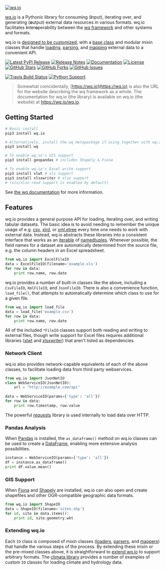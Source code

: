 [![wq.io](https://raw.github.com/wq/wq/master/images/256/wq.io.png)](https://wq.io/wq.io)

[wq.io](https://wq.io/wq.io) is a Pythonic library for consuming (<b>i</b>nput), iterating over, and generating (<b>o</b>utput) external data resources in various formats.  wq.io facilitates <b>i</b>nter<b>o</b>perability between the [wq framework] and other systems and formats. 

wq.io is [designed to be customized], with a [base class] and modular mixin classes that handle [loading], [parsing], and [mapping] external data to a convenient API.


[![Latest PyPI Release](https://img.shields.io/pypi/v/wq.io.svg)](https://pypi.python.org/pypi/wq.io)
[![Release Notes](https://img.shields.io/github/release/wq/wq.io.svg)](https://github.com/wq/wq.io/releases)
[![Documentation](https://img.shields.io/badge/Docs-0.8-blue.svg)](https://wq.io/wq.io)
[![License](https://img.shields.io/pypi/l/wq.io.svg)](https://wq.io/license)
[![GitHub Stars](https://img.shields.io/github/stars/wq/wq.io.svg)](https://github.com/wq/wq.io/stargazers)
[![GitHub Forks](https://img.shields.io/github/forks/wq/wq.io.svg)](https://github.com/wq/wq.io/network)
[![GitHub Issues](https://img.shields.io/github/issues/wq/wq.io.svg)](https://github.com/wq/wq.io/issues)

[![Travis Build Status](https://img.shields.io/travis/wq/wq.io.svg)](https://travis-ci.org/wq/wq.io)
[![Python Support](https://img.shields.io/pypi/pyversions/wq.io.svg)](https://pypi.python.org/pypi/wq.io)

> Somewhat coincidentally, [https://wq.io](https://wq.io) is also the URL for the website describing the wq framework as a whole.  The documentation for wq.io (the library) is available on wq.io (the website) at <https://wq.io/wq.io>.

## Getting Started

```bash
# Basic install
pip3 install wq.io

# Alternatively, install the wq metapackage if using together with wq.app and/or wq.db:
pip3 install wq

# To enable wq.io's GIS support
pip3 install geopandas # includes Shapely & Fiona

# To enable wq.io's Excel write support
pip3 install xlwt # xls support
pip3 install xlsxwriter # xlsx support
# (xls/xlsx read support is enabled by default)
```

See [the wq documentation] for more information.

## Features

wq.io provides a general purpose API for loading, iterating over, and writing tabular datasets.  The basic idea is to avoid needing to remember the unique usage of e.g. [csv], [xlrd], or [xml.etree] every time one needs to work with external data.  Instead, wq.io abstracts these libraries into a consistent interface that works as an [iterable] of [namedtuples].  Whenever possible, the field names for a dataset are automatically determined from the source file, e.g. the column headers in an Excel spreadsheet.

```python
from wq.io import ExcelFileIO
data = ExcelFileIO(filename='example.xls')
for row in data:
    print row.name, row.date
```

wq.io provides a number of built-in classes like the above, including a `CsvFileIO`, `XmlFileIO`, and `JsonFileIO`.  There is also a convenience function, `load_file()`, that attempts to automatically determine which class to use for a given file.

```python
from wq.io import load_file
data = load_file('example.csv')
for row in data:
    print row.name, row.date
```

All of the included `*FileIO` classes support both reading and writing to external files, though write support for Excel files requires additional libraries ([xlwt] and [xlsxwriter]) that aren't listed as dependencies.

### Network Client

wq.io also provides network-capable equivalents of each of the above classes, to facilitate loading data from third party webservices.

```python
from wq.io import JsonNetIO
class WebServiceIO(JsonNetIO):
    url = "http://example.com/api"
    
data = WebServiceIO(params={'type': 'all'})
for row in data:
    print row.timestamp, row.value
```

The powerful [requests] library is used internally to load data over HTTP.

### Pandas Analysis

When [Pandas] is installed, the `as_dataframe()` method on wq.io classes can be used to create a [DataFrame], enabling more extensive analysis possibilities.

```python
instance = WebServiceIO(params={'type': 'all'})
df = instance.as_dataframe()
print df.value.mean()
```

### GIS Support

When [Fiona] and [Shapely] are installed, wq.io can also open and create shapefiles and other OGR-compatible geographic data formats.

```python
from wq.io import ShapeIO
data = ShapeIO(filename='sites.shp')
for id, site in data.items():
    print id, site.geometry.wkt
```

### Extending wq.io
Each `IO` class is composed of mixin classes ([loaders], [parsers], and [mappers]) that handle the various steps of the process.  By extending these mixin or the pre-mixed classes above, it is straightforward to [extend wq.io] to support arbitrary formats.  The [climata library] provides a number of examples of custom `IO` classes for loading climate and hydrology data.


[wq framework]: https://wq.io/
[the wq documentation]: https://wq.io/docs/
[csv]: https://docs.python.org/3/library/csv.html
[xlrd]: http://www.python-excel.org/
[xml.etree]: https://docs.python.org/3/library/xml.etree.elementtree.html
[iterable]: https://docs.python.org/3/glossary.html#term-iterable
[namedtuples]: https://docs.python.org/3/library/collections.html#collections.namedtuple
[requests]: http://python-requests.org/
[xlwt]: http://www.python-excel.org/
[xlsxwriter]: https://xlsxwriter.readthedocs.org/
[Pandas]: http://pandas.pydata.org/
[DataFrame]: http://pandas.pydata.org/pandas-docs/stable/generated/pandas.DataFrame.html
[Fiona]: https://github.com/Toblerity/Fiona
[Shapely]: https://github.com/Toblerity/Shapely
[loaders]: https://wq.io/docs/loaders
[parsers]: https://wq.io/docs/parsers
[mappers]: https://wq.io/docs/mappers
[extend wq.io]: https://wq.io/docs/custom-io
[climata library]: https://github.com/heigeo/climata
[designed to be customized]: https://wq.io/docs/custom-io
[base class]: https://wq.io/docs/base-io
[loading]: https://wq.io/docs/loaders
[parsing]: https://wq.io/docs/parsers
[mapping]: https://wq.io/docs/mappers
